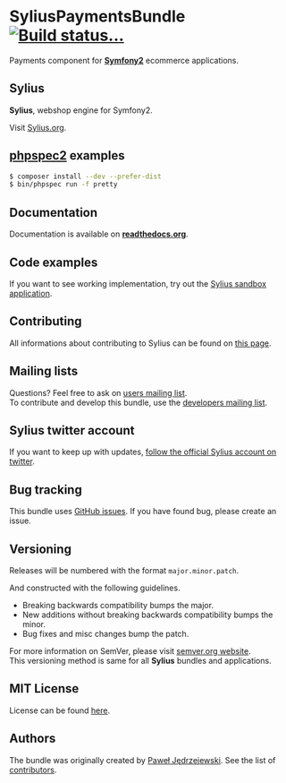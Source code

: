 SyliusPaymentsBundle [![Build status...](https://secure.travis-ci.org/Sylius/SyliusPaymentsBundle.png)](http://travis-ci.org/Sylius/SyliusPaymentsBundle)
====================

Payments component for [**Symfony2**](http://symfony.com) ecommerce applications.

Sylius
------

**Sylius**, webshop engine for Symfony2.

Visit [Sylius.org](http://sylius.org).

[phpspec2](http://phpspec.net) examples
---------------------------------------

``` bash
$ composer install --dev --prefer-dist
$ bin/phpspec run -f pretty
```

Documentation
-------------

Documentation is available on [**readthedocs.org**](http://sylius.readthedocs.org/en/latest/bundles/SyliusPaymentsBundle/index.html).

Code examples
-------------

If you want to see working implementation, try out the [Sylius sandbox application](http://github.com/Sylius/Sylius-Sandbox).

Contributing
------------

All informations about contributing to Sylius can be found on [this page](http://sylius.readthedocs.org/en/latest/contributing/index.html).

Mailing lists
-------------

Questions? Feel free to ask on [users mailing list](http://groups.google.com/group/sylius).  
To contribute and develop this bundle, use the [developers mailing list](http://groups.google.com/group/sylius-dev).

Sylius twitter account
----------------------

If you want to keep up with updates, [follow the official Sylius account on twitter](http://twitter.com/_Sylius).

Bug tracking
------------

This bundle uses [GitHub issues](https://github.com/Sylius/SyliusPaymentsBundle/issues).
If you have found bug, please create an issue.

Versioning
----------

Releases will be numbered with the format `major.minor.patch`.

And constructed with the following guidelines.

* Breaking backwards compatibility bumps the major.
* New additions without breaking backwards compatibility bumps the minor.
* Bug fixes and misc changes bump the patch.

For more information on SemVer, please visit [semver.org website](http://semver.org/).  
This versioning method is same for all **Sylius** bundles and applications.

MIT License
-----------

License can be found [here](https://github.com/Sylius/SyliusPaymentsBundle/blob/master/Resources/meta/LICENSE).

Authors
-------

The bundle was originally created by [Paweł Jędrzejewski](http://pjedrzejewski.com).
See the list of [contributors](https://github.com/Sylius/SyliusPaymentsBundle/contributors).

